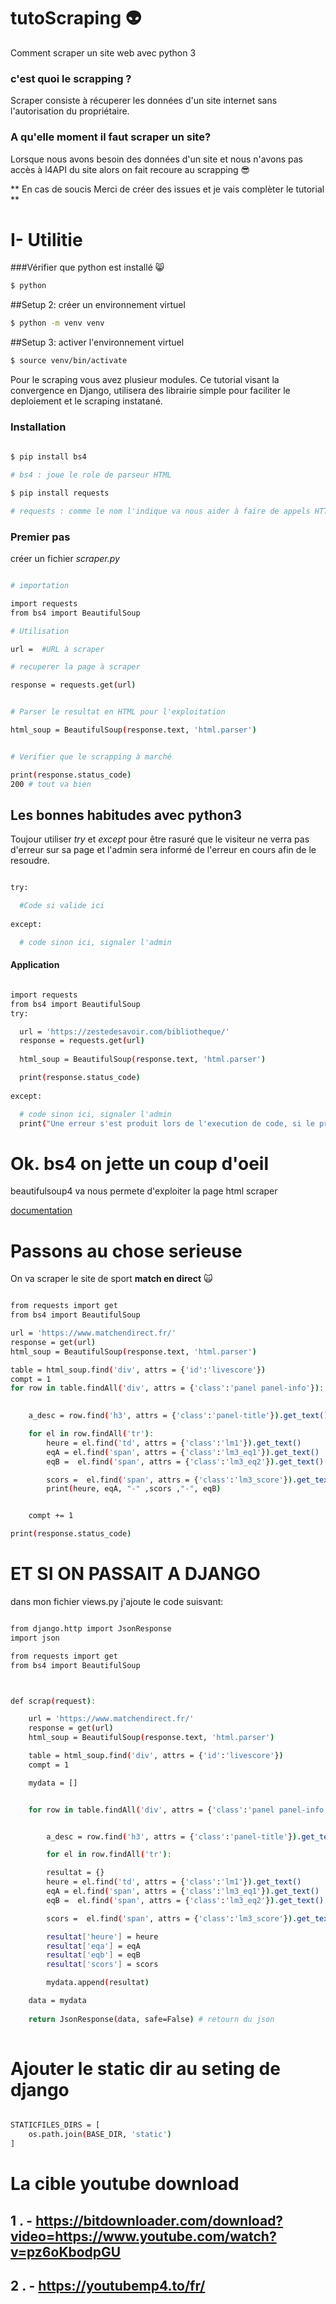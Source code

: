 # tutoScraping :alien:
Comment scraper un site web avec python 3

### c'est quoi le scrapping ?

Scraper consiste à récuperer les données d'un site internet sans l'autorisation du propriétaire.

### A qu'elle moment il faut scraper un site?

Lorsque nous avons besoin des données d'un site et nous n'avons pas accès à l4API du site alors on fait recoure au scrapping :sunglasses:




** En cas de soucis Merci de créer des issues et je vais complèter le tutorial **

# I- Utilitie

###Vérifier que python est installé 
:smile_cat:

```bash
$ python
```
##Setup 2: créer un environnement virtuel
```bash
$ python -m venv venv
```
##Setup 3: activer l'environnement virtuel
```bash
$ source venv/bin/activate
```

Pour le scraping vous avez plusieur modules. 
Ce tutorial visant la convergence en Django, utilisera des librairie simple pour faciliter le deploiement et le scraping instatané.

### Installation

```bash
	
$ pip install bs4

# bs4 : joue le role de parseur HTML

$ pip install requests

# requests : comme le nom l'indique va nous aider à faire de appels HTTP ( GET, POST)

```

### Premier pas

créer un fichier *scraper.py*

```bash

# importation

import requests
from bs4 import BeautifulSoup

# Utilisation

url =  #URL à scraper

# recuperer la page à scraper

response = requests.get(url)


# Parser le resultat en HTML pour l'exploitation

html_soup = BeautifulSoup(response.text, 'html.parser')


# Verifier que le scrapping à marché

print(response.status_code)
200 # tout va bien


```

## Les bonnes habitudes avec python3

Toujour utiliser *try* et *except* pour être rasuré que le visiteur ne verra pas d'erreur sur sa page et l'admin sera informé de l'erreur en cours afin de le resoudre.

```bash

try:

  #Code si valide ici
  
except:

  # code sinon ici, signaler l'admin

```

#### Application

```bash

import requests
from bs4 import BeautifulSoup
try:

  url = 'https://zestedesavoir.com/bibliotheque/'
  response = requests.get(url)
  
  html_soup = BeautifulSoup(response.text, 'html.parser')

  print(response.status_code)
  
except:

  # code sinon ici, signaler l'admin
  print("Une erreur s'est produit lors de l'execution de code, si le problème persite signaler l'administrateur")

```

# Ok. bs4 on jette un coup d'oeil

beautifulsoup4 va nous permete d'exploiter la page html scraper

[documentation](https://python-django.dev/page-beautifulsoup-html-parser-python-library-xml)

# Passons au chose serieuse
On va scraper le site de sport **match en direct** :scream_cat:


```bash

from requests import get
from bs4 import BeautifulSoup

url = 'https://www.matchendirect.fr/'
response = get(url)
html_soup = BeautifulSoup(response.text, 'html.parser')

table = html_soup.find('div', attrs = {'id':'livescore'}) 
compt = 1
for row in table.findAll('div', attrs = {'class':'panel panel-info'}): 
 

    a_desc = row.find('h3', attrs = {'class':'panel-title'}).get_text() 

    for el in row.findAll('tr'):
        heure = el.find('td', attrs = {'class':'lm1'}).get_text() 
        eqA = el.find('span', attrs = {'class':'lm3_eq1'}).get_text()
        eqB =  el.find('span', attrs = {'class':'lm3_eq2'}).get_text()

        scors =  el.find('span', attrs = {'class':'lm3_score'}).get_text()
        print(heure, eqA, "-" ,scors ,"-", eqB)


    compt += 1

print(response.status_code)


```


# ET SI ON PASSAIT A DJANGO 

dans mon fichier views.py j'ajoute le code suisvant:



```bash

from django.http import JsonResponse
import json

from requests import get
from bs4 import BeautifulSoup



def scrap(request):

	url = 'https://www.matchendirect.fr/'
	response = get(url)
	html_soup = BeautifulSoup(response.text, 'html.parser')

	table = html_soup.find('div', attrs = {'id':'livescore'}) 
	compt = 1

	mydata = []


	for row in table.findAll('div', attrs = {'class':'panel panel-info'}): 


	    a_desc = row.find('h3', attrs = {'class':'panel-title'}).get_text() 

	    for el in row.findAll('tr'):

		resultat = {}
		heure = el.find('td', attrs = {'class':'lm1'}).get_text() 
		eqA = el.find('span', attrs = {'class':'lm3_eq1'}).get_text()
		eqB =  el.find('span', attrs = {'class':'lm3_eq2'}).get_text()

		scors =  el.find('span', attrs = {'class':'lm3_score'}).get_text()

		resultat['heure'] = heure
		resultat['eqa'] = eqA
		resultat['eqb'] = eqB
		resultat['scors'] = scors

		mydata.append(resultat)

	data = mydata
	
	return JsonResponse(data, safe=False) # retourn du json
	

```


# Ajouter le static dir au seting de django

```bash

STATICFILES_DIRS = [
    os.path.join(BASE_DIR, 'static')
]

```


# La cible youtube download

## 1 . - https://bitdownloader.com/download?video=https://www.youtube.com/watch?v=pz6oKbodpGU

## 2 . - https://youtubemp4.to/fr/

